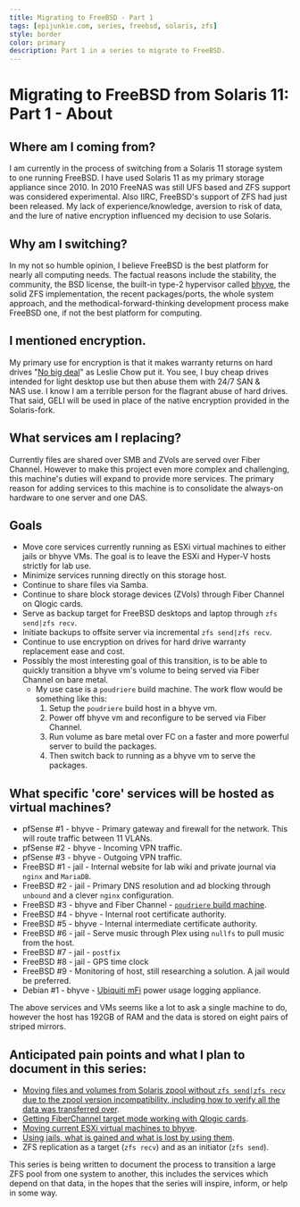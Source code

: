 ```yaml
---
title: Migrating to FreeBSD - Part 1
tags: [epijunkie.com, series, freebsd, solaris, zfs]
style: border
color: primary
description: Part 1 in a series to migrate to FreeBSD.
---
```


Migrating to FreeBSD from Solaris 11: Part 1 - About
==========================

Where am I coming from?
----
I am currently in the process of switching from a Solaris 11 storage system to one running FreeBSD. I have used Solaris 11 as my primary storage appliance since 2010\. In 2010 FreeNAS was still UFS based and ZFS support was considered experimental. Also IIRC, FreeBSD's support of ZFS had just been released. My lack of experience/knowledge, aversion to risk of data, and the lure of native encryption influenced my decision to use Solaris.

Why am I switching?
----
In my not so humble opinion, I believe FreeBSD is the best platform for nearly all computing needs. The factual reasons include the stability, the community, the BSD license, the built-in type-2 hypervisor called [bhyve](http://www.bhyve.org/), the solid ZFS implementation, the recent packages/ports, the whole system approach, and the methodical-forward-thinking development process make FreeBSD one, if not the best platform for computing.

I mentioned encryption.
----
My primary use for encryption is that it makes warranty returns on hard drives "[No big deal](https://youtu.be/urzWU9gDKfc?t=20s)" as Leslie Chow put it. You see, I buy cheap drives intended for light desktop use but then abuse them with 24/7 SAN & NAS use. I know I am a terrible person for the flagrant abuse of hard drives. That said, GELI will be used in place of the native encryption provided in the Solaris-fork.

What services am I replacing?
----
Currently files are shared over SMB and ZVols are served over Fiber Channel. However to make this project even more complex and challenging, this machine's duties will expand to provide more services. The primary reason for adding services to this machine is to consolidate the always-on hardware to one server and one DAS.

Goals
----
*   Move core services currently running as ESXi virtual machines to either jails or bhyve VMs. The goal is to leave the ESXi and Hyper-V hosts strictly for lab use.
*   Minimize services running directly on this storage host.
*   Continue to share files via Samba.
*   Continue to share block storage devices (ZVols) through Fiber Channel on Qlogic cards.
*   Serve as backup target for FreeBSD desktops and laptop through `zfs send|zfs recv`.
*   Initiate backups to offsite server via incremental `zfs send|zfs recv`.
*   Continue to use encryption on drives for hard drive warranty replacement ease and cost.
*   Possibly the most interesting goal of this transition, is to be able to quickly transition a bhyve vm's volume to being served via Fiber Channel on bare metal.
    *   My use case is a `poudriere` build machine. The work flow would be something like this:
        1.  Setup the `poudriere` build host in a bhyve vm.
        2.  Power off bhyve vm and reconfigure to be served via Fiber Channel.
        3.  Run volume as bare metal over FC on a faster and more powerful server to build the packages.
        4.  Then switch back to running as a bhyve vm to serve the packages.

What specific 'core' services will be hosted as virtual machines?
----
*   pfSense #1 - bhyve - Primary gateway and firewall for the network. This will route traffic between 11 VLANs.
*   pfSense #2 - bhyve - Incoming VPN traffic.
*   pfSense #3 - bhyve - Outgoing VPN traffic.
*   FreeBSD #1 - jail - Internal website for lab wiki and private journal via `nginx` and `MariaDB`.
*   FreeBSD #2 - jail - Primary DNS resolution and ad blocking through `unbound` and a clever `nginx` configuration.
*   FreeBSD #3 - bhyve and Fiber Channel - [`poudriere` build machine](http://justinholcomb.me/blog/2016/07/03/poudriere-in-bhyve-and-bare-metal.html).
*   FreeBSD #4 - bhyve - Internal root certificate authority.
*   FreeBSD #5 - bhyve - Internal intermediate certificate authority.
*   FreeBSD #6 - jail - Serve music through Plex using `nullfs` to pull music from the host.
*   FreeBSD #7 - jail - `postfix`
*   FreeBSD #8 - jail - GPS time clock
*   FreeBSD #9 - Monitoring of host, still researching a solution. A jail would be preferred.
*   Debian #1 - bhyve - [Ubiquiti mFi](https://www.youtube.com/watch?v=wxJ_mKO3eRg) power usage logging appliance.

The above services and VMs seems like a lot to ask a single machine to do, however the host has 192GB of RAM and the data is stored on eight pairs of striped mirrors.

Anticipated pain points and what I plan to document in this series:
----
*   [Moving files and volumes from Solaris zpool without `zfs send|zfs recv` due to the zpool version incompatibility, including how to verify all the data was transferred over](http://justinholcomb.me/blog/2016/03/12/migration-to-freebsd-part2.html).
*   [Getting FiberChannel target mode working with Qlogic cards](http://justinholcomb.me/blog/2016/03/19/migration-to-freebsd-part3.html).
*   [Moving current ESXi virtual machines to bhyve](http://justinholcomb.me/blog/2016/03/26/migration-to-freebsd-part4.html).
*   [Using jails, what is gained and what is lost by using them](http://justinholcomb.me/blog/2016/04/03/migration-to-freebsd-part5.html).
*   ZFS replication as a target (`zfs recv`) and as an initiator (`zfs send`).

This series is being written to document the process to transition a large ZFS pool from one system to another, this includes the services which depend on that data, in the hopes that the series will inspire, inform, or help in some way.
